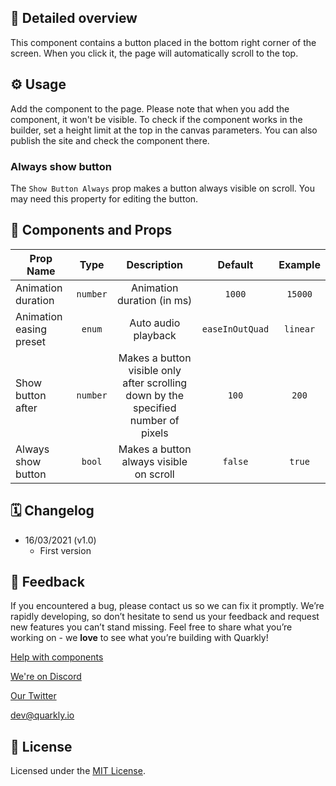 ## 📖 Detailed overview

This component contains a button placed in the bottom right corner of the screen. When you click it, the page will automatically scroll to the top.

## ⚙️ Usage

Add the component to the page. Please note that when you add the component, it won't be visible. To check if the component works in the builder, set a height limit at the top in the canvas parameters. You can also publish the site and check the component there.

### Always show button

The `Show Button Always` prop makes a button always visible on scroll. You may need this property for editing the button.

## 🧩 Components and Props

| Prop Name               |   Type   |                                    Description                                     |     Default     | Example  |
| ----------------------- | :------: | :--------------------------------------------------------------------------------: | :-------------: | :------: |
| Animation duration      | `number` |                             Animation duration (in ms)                             |     `1000`      | `15000`  |
| Animation easing preset |  `enum`  |                                Auto audio playback                                 | `easeInOutQuad` | `linear` |
| Show button after       | `number` | Makes a button visible only after scrolling down by the specified number of pixels |      `100`      |  `200`   |
| Always show button      |  `bool`  |                      Makes a button always visible on scroll                       |     `false`     |  `true`  |

## 🗓 Changelog

-   16/03/2021 (v1.0)
    -   First version

## 📮 Feedback

If you encountered a bug, please contact us so we can fix it promptly. We’re rapidly developing, so don’t hesitate to send us your feedback and request new features you can’t stand missing. Feel free to share what you’re working on - we **love** to see what you’re building with Quarkly!

[Help with components](https://feedback.quarkly.io/communities/1-quarkly-forum/categories/7-components/topics)

[We're on Discord](https://discord.gg/SuF9vCMJGW)

[Our Twitter](https://twitter.com/quarklyapp)

[dev@quarkly.io](mailto:dev@quarkly.io)

## 📝 License

Licensed under the [MIT License](./LICENSE).

